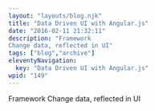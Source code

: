 ```yaml
---
layout: "layouts/blog.njk"
title: "Data Driven UI with Angular.js"
date: "2016-02-11 21:32:11"
description: "Framework
Change data, reflected in UI"
tags: ["blog","archive"]
eleventyNavigation:
  key: "Data Driven UI with Angular.js"
wpid: "149"
---
```

Framework
Change data, reflected in UI